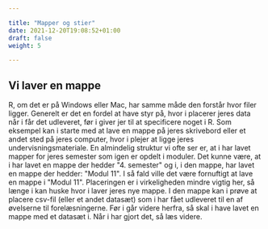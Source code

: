 ```yaml
---

title: "Mapper og stier"
date: 2021-12-20T19:08:52+01:00
draft: false
weight: 5

---
```




## Vi laver en mappe

R, om det er på Windows eller Mac, har samme måde den forstår hvor filer ligger. Generelt er det en fordel at have styr på, hvor i placerer jeres data når i får det udleveret, før i giver jer til at specificere noget i R. Som eksempel kan i starte med at lave en mappe på jeres skrivebord eller et andet sted på jeres computer, hvor i plejer at ligge jeres undervisningsmateriale. En almindelig struktur vi ofte ser er, at i har lavet mapper for jeres semester som igen er opdelt i moduler. Det kunne være, at i har lavet en mappe der hedder "4. semester" og i, i den mappe, har lavet en mappe der hedder: "Modul 11". I så fald ville det være fornuftigt at lave en mappe i "Modul 11". Placeringen er i virkeligheden mindre vigtig her, så længe i kan huske hvor i laver jeres nye mappe. I den mappe kan i prøve at placere csv-fil (eller et andet datasæt) som i har fået udleveret til en af øvelserne til forelæsningerne. Før i går videre herfra, så skal i have lavet en mappe med et datasæt i. Når i har gjort det, så læs videre.


